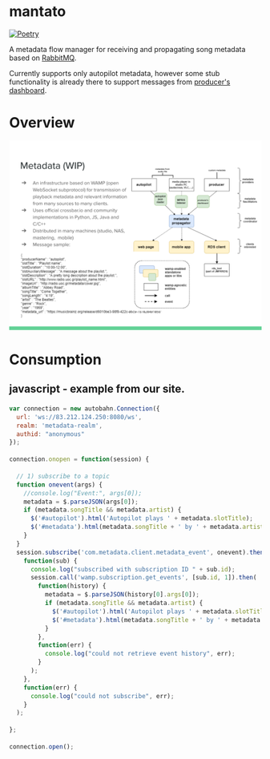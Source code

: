 # mantato
[![Poetry](https://img.shields.io/endpoint?url=https://python-poetry.org/badge/v0.json)](https://python-poetry.org/)

A metadata flow manager for receiving and propagating song metadata based on [RabbitMQ](https://www.rabbitmq.com/).

Currently supports only autopilot metadata, however some stub functionality is already there to support messages from [producer's dashboard](https://github.com/UoC-Radio/py-producers-dashboard).

# Overview
![Mantato sketch](./docs/mantato-sketch.svg)

# Consumption

## javascript - example from our site.

```javascript
var connection = new autobahn.Connection({
  url: 'ws://83.212.124.250:8080/ws',
  realm: 'metadata-realm',
  authid: "anonymous"
});

connection.onopen = function(session) {

  // 1) subscribe to a topic
  function onevent(args) {
    //console.log("Event:", args[0]);
    metadata = $.parseJSON(args[0]);
    if (metadata.songTitle && metadata.artist) {
      $('#autopilot').html('Autopilot plays ' + metadata.slotTitle);
      $('#metadata').html(metadata.songTitle + ' by ' + metadata.artist + ' <a href=' + metadata.metadata_url + ' target="_blank">[' + metadata.albumTitle + ']</a>' + '<br/>');
    }
  }
  session.subscribe('com.metadata.client.metadata_event', onevent).then(
    function(sub) {
      console.log("subscribed with subscription ID " + sub.id);
      session.call('wamp.subscription.get_events', [sub.id, 1]).then(
        function(history) {
          metadata = $.parseJSON(history[0].args[0]);
          if (metadata.songTitle && metadata.artist) {
            $('#autopilot').html('Autopilot plays ' + metadata.slotTitle);
            $('#metadata').html(metadata.songTitle + ' by ' + metadata.artist + ' <a href=' + metadata.metadata_url + ' target="_blank">[' + metadata.albumTitle + ']</a>' + '<br/>');
          }
        },
        function(err) {
          console.log("could not retrieve event history", err);
        }
      );
    },
    function(err) {
      console.log("could not subscribe", err);
    }
  );

};

connection.open();
```
